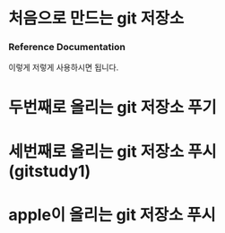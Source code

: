 # 처음으로 만드는 git 저장소

### Reference Documentation
이렇게 저렇게 사용하시면 됩니다.

# 두번째로 올리는 git 저장소 푸기 

# 세번째로 올리는 git 저장소 푸시(gitstudy1)

# apple이 올리는 git 저장소 푸시